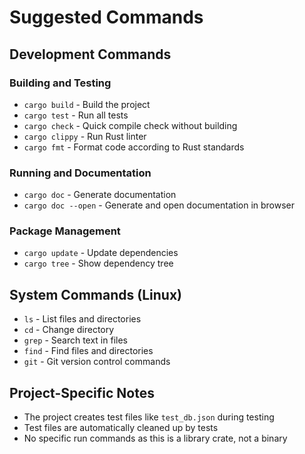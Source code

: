 # Suggested Commands

## Development Commands

### Building and Testing
- `cargo build` - Build the project
- `cargo test` - Run all tests
- `cargo check` - Quick compile check without building
- `cargo clippy` - Run Rust linter
- `cargo fmt` - Format code according to Rust standards

### Running and Documentation
- `cargo doc` - Generate documentation
- `cargo doc --open` - Generate and open documentation in browser

### Package Management
- `cargo update` - Update dependencies
- `cargo tree` - Show dependency tree

## System Commands (Linux)
- `ls` - List files and directories
- `cd` - Change directory
- `grep` - Search text in files
- `find` - Find files and directories
- `git` - Git version control commands

## Project-Specific Notes
- The project creates test files like `test_db.json` during testing
- Test files are automatically cleaned up by tests
- No specific run commands as this is a library crate, not a binary